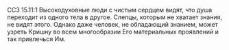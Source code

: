 ССЗ 15.11:1	Высокодуховные люди с чистым сердцем видят, что душа переходит из одного тела в другое. Слепцы, которым не хватает знания, не видят этого. Однако даже человек, не обладающий знанием, может узреть Кришну во всем многообразии Его материальных проявлений и так привлечься Им.